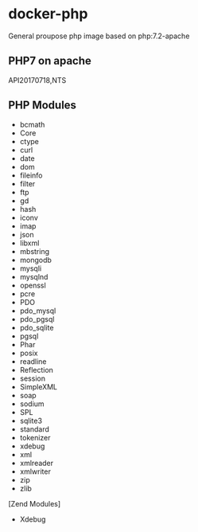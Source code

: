 # docker-php
General proupose php image based on php:7.2-apache

## PHP7 on apache 

API20170718,NTS

## PHP Modules
* bcmath
* Core
* ctype
* curl
* date
* dom
* fileinfo
* filter
* ftp
* gd
* hash
* iconv
* imap
* json
* libxml
* mbstring
* mongodb
* mysqli
* mysqlnd
* openssl
* pcre
* PDO
* pdo_mysql
* pdo_pgsql
* pdo_sqlite
* pgsql
* Phar
* posix
* readline
* Reflection
* session
* SimpleXML
* soap
* sodium
* SPL
* sqlite3
* standard
* tokenizer
* xdebug
* xml
* xmlreader
* xmlwriter
* zip
* zlib

[Zend Modules]
* Xdebug

